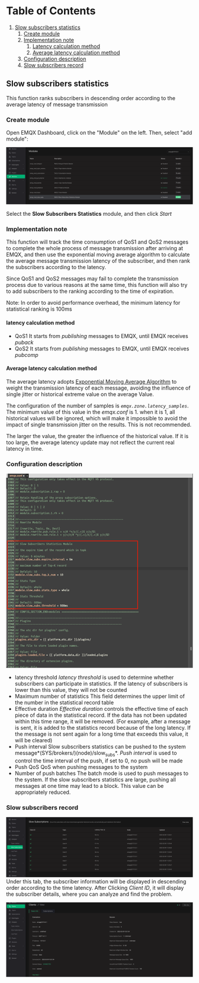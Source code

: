# Table of Contents

1.  [Slow subscribers statistics](#org10c5186)
    1.  [Create module](#org395e425)
    2.  [Implementation note](#orgdd4d5d6)
        1.  [Latency calculation method](#org693a7e9)
        2.  [Average latency calculation method](#org712747a)
    3.  [Configuration description](#orgcd5b688)
    4.  [Slow subscribers record](#orgb3ce581)


<a id="org10c5186"></a>

## Slow subscribers statistics

This function ranks subscribers in descending order according to the average latency of message transmission

<a id="org395e425"></a>

### Create module

Open EMQX Dashboard, click on the "Module" on the left. Then, select "add module":

![image](./assets/slow_subscribers_statistics_1.png)

Select the **Slow Subscribers Statistics** module, and then click *Start*

<a id="orgdd4d5d6"></a>

### Implementation note

This function will track the time consumption of QoS1 and QoS2 messages to complete the whole process of message transmission after arriving at EMQX, and then use the exponential moving average algorithm to calculate the average message transmission latency of the subscriber, and then rank the subscribers according to the latency.

Since QoS1 and QoS2 messages may fail to complete the transmission process due to various reasons at the same time, this function will also try to add subscribers to the ranking according to the time of expiration.

Note: In order to avoid performance overhead, the minimum latency for statistical ranking is 100ms


<a id="org693a7e9"></a>

#### latency calculation method

-   QoS1
    It starts from *publishing* messages to EMQX, until EMQX receives *puback*
-   QoS2
    It starts from *publishing* messages to EMQX, until EMQX receives *pubcomp* 

<a id="org712747a"></a>

#### Average latency calculation method

The average latency adopts [Exponential Moving Average Algorithm](https://en.wikipedia.org/wiki/Moving_average#Exponential_moving_average) to weight the transmission latency of each message, avoiding the influence of single jitter or historical extreme value on the average Value.

The configuration of the number of samples is *`emqx.zone.latency_samples`*. The minimum value of this value in the *emqx.conf* is 1. when it is 1, all historical values will be ignored, which will make it impossible to avoid the impact of single transmission jitter on the results. This is not recommended.

The larger the value, the greater the influence of the historical value. If it is too large, the average latency update may not reflect the current real latency in time.

<a id="orgcd5b688"></a>

### Configuration description

![image](./assets/slow_subscribers_statistics_2.png)

-   latency threshold
    *latency threshold* is used to determine whether subscribers can participate in statistics. If the latency of subscribers is lower than this value, they will not be counted
-   Maximum number of statistics
    This field determines the upper limit of the number in the statistical record table
-   Effective duration
    *Effective duration* controls the effective time of each piece of data in the statistical record. If the data has not been updated within this time range, it will be removed. (For example, after a message is sent, it is added to the statistics record because of the long latency. If the message is not sent again for a long time that exceeds this value, it will be cleared)
-   Push interval
    Slow subscribers statistics can be pushed to the system message*\(SYS/brokers/\)(node)/slow<sub>subs</sub>*. *Push interval* is used to control the time interval of the push, if set to 0, no push will be made
-   Push QoS
    QoS when pushing messages to the system 
-   Number of push batches
    The batch mode is used to push messages to the system. If the slow subscribers statistics are large, pushing all messages at one time may lead to a block. This value can be appropriately reduced.


<a id="orgb3ce581"></a>

### Slow subscribers record

![image](./assets/slow_subscribers_statistics_3.png)
Under this tab, the subscriber information will be displayed in descending order according to the time latency. After Clicking *Client ID*, it will display the subscriber details, where you can analyze and find the problem.

![image](./assets/slow_subscribers_statistics_4.png)


